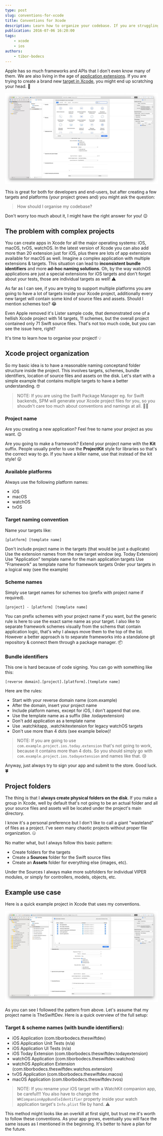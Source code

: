 ```yaml
---
type: post
slug: conventions-for-xcode
title: Conventions for Xcode
description: Learn how to organize your codebase. If you are struggling with Xcode project structure, files, naming conventions, read this.
publication: 2016-07-06 16:20:00
tags: 
    - xcode
    - ios
authors:
    - tibor-bodecs
---
```


Apple has so much frameworks and APIs that I don't even know many of them. We are also living in the age of [application extensions](https://developer.apple.com/app-extensions/). If you are trying to create a brand new [target in Xcode](https://developer.apple.com/library/archive/featuredarticles/XcodeConcepts/Concept-Targets.html), you might end up scratching your head. 🤔

![Xcode targets](xcode-targets.jpg)

This is great for both for developers and end-users, but after creating a few targets and platforms (your project grows and) you might ask the question:

> How should I organise my codebase?

Don't worry too much about it, I might have the right answer for you! 😉

## The problem with complex projects

You can create apps in Xcode for all the major operating systems: iOS, macOS, tvOS, watchOS. In the latest version of Xcode you can also add more than 20 extension just for iOS, plus there are lots of app extensions available for macOS as well. Imagine a complex application with multiple extensions & targets. This situation can lead to **inconsistent bundle identifiers** and more **ad-hoc naming solutions**. Oh, by the way watchOS applications are just a special extensions for iOS targets and don't forget about your tests, those are individual targets as well! ⚠️

As far as I can see, if you are trying to support multiple platforms you are going to have a lot of targets inside your Xcode project, additionally every new target will contain some kind of source files and assets. Should I mention schemes too? 😂

Even Apple removed it's Lister sample code, that demonstrated one of a hellish Xcode project with 14 targets, 11 schemes, but the overall project contained only 71 Swift source files. That's not too much code, but you can see the issue here, right?

It's time to learn how to organise your project! 💡

## Xcode project organization

So my basic idea is to have a reasonable naming conceptand folder structure inside the project. This involves targets, schemes, bundle identifiers, location of source files and assets on the disk. Let's start with a simple example that contains multiple targets to have a better understanding. 🤓

> NOTE: If you are using the Swift Package Manager eg. for Swift backends, SPM will generate your Xcode project files for you, so you shoudn't care too much about conventions and namings at all. 🤷‍♂️

### Project name

Are you creating a new application? Feel free to name your project as you want. 😉

Are you going to make a framework? Extend your project name with the **Kit** suffix. People usually prefer to use the **ProjectKit** style for libraries so that's the correct way to go. If you have a killer name, use that instead of the kit style! 😛

### Available platforms

Always use the following platform names:

- iOS
- macOS
- watchOS
- tvOS

### Target naming convention

Name your targets like:

```
[platform] [template name]
```

Don't include project name in the targets (that would be just a duplicate)
Use the extension names from the new target window (eg. Today Extension)
Use "Application" template name for the main application targets
Use "Framework" as template name for framework targets
Order your targets in a logical way (see the example)

### Scheme names

Simply use target names for schemes too (prefix with project name if required).

```
[project] - [platform] [template name]
```

You can prefix schemes with your project name if you want, but the generic rule is here to use the exact same name as your target. I also like to separate framework schemes visually from the schems that contain application logic, that's why I always move them to the top of the list. However a better approach is to separate frameworks into a standalone git repository & connect them through a package manager. 📦

### Bundle identifiers

This one is hard because of code signing. You can go with something like this:

```
[reverse domain].[project].[platform].[template name]
```

Here are the rules:

- Start with your reverse domain name (com.example)
- After the domain, insert your project name
- Include platform names, except for iOS, I don't append that one.
- Use the template name as a suffix (like .todayextension)
- Don't add application as a template name
- Use .watchkitapp, .watchkitextension for legacy watchOS targets
- Don't use more than 4 dots (see example below)!

> NOTE: If you are going to use `com.example.project.ios.today.extension` that's not going to work, because it contains more than 4 dots. So you should simply go with `com.example.project.ios.todayextension` and names like that. 😢

Anyway, just always try to sign your app and submit to the store. Good luck. 🍀

## Project folders

The thing is that I **always create physical folders on the disk**. If you make a group in Xcode, well by default that's not going to be an actual folder and all your source files and assets will be located under the project's main directory.

I know it's a personal preference but I don't like to call a giant "wasteland" of files as a project. I've seen many chaotic projects without proper file organization. 🤐

No matter what, but I always follow this basic pattern:

- Create folders for the targets
- Create a **Sources** folder for the Swift source files
- Create an **Assets** folder for everything else (images, etc).

Under the Sources I always make more subfolders for individual VIPER modules, or simply for controllers, models, objects, etc.

## Example use case

Here is a quick example project in Xcode that uses my conventions.

![Xcode naming conventions](xcode-naming-conventions.jpg)

As you can see I followed the pattern from above. Let's assume that my project name is TheSwiftDev. Here is a quick overview of the full setup:

### Target & scheme names (with bundle identifiers):

- iOS Application (com.tiborbodecs.theswiftdev)
- iOS Application Unit Tests (n/a)
- iOS Application UI Tests (n/a)
- iOS Today Extension (com.tiborbodecs.theswiftdev.todayextension)
- watchOS Application (com.tiborbodecs.theswiftdev.watchos)
- watchOS Application Extension (com.tiborbodecs.theswiftdev.watchos.extension)
- tvOS Application (com.tiborbodecs.theswiftdev.macos)
- macOS Application (com.tiborbodecs.theswiftdev.tvos)

> NOTE: If you rename your iOS target with a WatchKit companion app, be careful!!! You also have to change the `WKCompanionAppBundleIdentifier` property inside your watch application target's `Info.plist` file by hand. ⚠️

This method might looks like an overkill at first sight, but trust me it's worth to follow these conventions. As your app grows, eventually you will face the same issues as I mentioned in the beginning. It's better to have a plan for the future.
